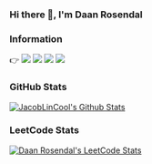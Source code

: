 ### Hi there 👋, I'm Daan Rosendal

### Information
👉 [![](https://img.shields.io/badge/resume-black?&style=for-the-badge)](https://daanrosendal.com/Resume_DaanRosendal.pdf)
[![](https://img.shields.io/badge/linkedin-%230077B5.svg?&style=for-the-badge&logo=linkedin&logoColor=white)](https://www.linkedin.com/in/daanrosendal)
[![](https://img.shields.io/badge/mail-0078D4?style=for-the-badge&logo=microsoft-outlook&logoColor=white)](mailto:daanrosendal@outlook.com)
[![](https://img.shields.io/badge/portfolio-lightblue?&style=for-the-badge)](https://daanrosendal.com/portfolio)

### GitHub Stats
<a href="https://github.com/DaanRosendal?tab=repositories">
  <img title="DaanRosendal's Github Stats" alt="JacobLinCool's Github Stats" src="https://github-readme-stats.vercel.app/api?username=DaanRosendal&theme=apprentice&hide=stars,issues&show_icons=true&count_private=true&hide_title=true&include_all_commits=true" />
</a>

### LeetCode Stats
<a href="https://leetcode.com/DaanRosendal">
  <img title="Daan Rosendal's LeetCode Stats" alt="Daan Rosendal's LeetCode Stats" src="https://leetcode.card.workers.dev/?username=DaanRosendal&border=0.5&style=auto&font=Baloo%202&width=498&r=0" />
</a>

